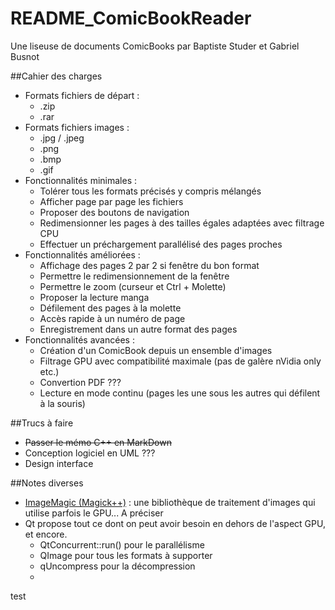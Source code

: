 # README_ComicBookReader

Une liseuse de documents ComicBooks par Baptiste Studer et Gabriel Busnot

##Cahier des charges

* Formats fichiers de départ :
	* .zip
	* .rar
* Formats fichiers images :
	* .jpg / .jpeg
	* .png
	* .bmp
	* .gif
* Fonctionnalités minimales :
	* Tolérer tous les formats précisés y compris mélangés
	* Afficher page par page les fichiers
	* Proposer des boutons de navigation
	* Redimensionner les pages à des tailles égales adaptées avec filtrage CPU
	* Effectuer un préchargement parallélisé des pages proches
* Fonctionnalités améliorées :
	* Affichage des pages 2 par 2 si fenêtre du bon format
	* Permettre le redimensionnement de la fenêtre
	* Permettre le zoom (curseur et Ctrl + Molette)
	* Proposer la lecture manga
	* Défilement des pages à la molette
	* Accès rapide à un numéro de page
	* Enregistrement dans un autre format des pages
* Fonctionnalités avancées :
	* Création d'un ComicBook depuis un ensemble d'images
	* Filtrage GPU avec compatibilité maximale (pas de galère nVidia only etc.)
	* Convertion PDF ???
	* Lecture en mode continu (pages les une sous les autres qui défilent à la souris)

##Trucs à faire

* ~~Passer le mémo C++ en MarkDown~~
* Conception logiciel en UML ???
* Design interface

##Notes diverses

* [ImageMagic (Magick++)](http://www.imagemagick.org/Magick++/) : une bibliothèque de traitement d'images qui utilise parfois le GPU... A préciser
* Qt propose tout ce dont on peut avoir besoin en dehors de l'aspect GPU, et encore.
	* QtConcurrent::run() pour le parallélisme
	* QImage pour tous les formats à supporter
	* qUncompress pour la décompression
	* 
	
test
